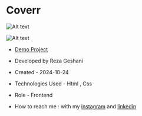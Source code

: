 # Coverr

![Alt text](https://github.com/user-attachments/assets/f3df9daf-eb91-4f59-80b6-906a78eb483f)


![Alt text](https://github.com/user-attachments/assets/56e58f61-9723-48f0-9e8b-74d769c258fb)

- [Demo Project](https://rezageshaniweb.github.io/Coverr/)

- Developed by Reza Geshani

- Created - 2024-10-24

- Technologies Used - Html , Css

- Role - Frontend

- How to reach me : with my [instagram](https://www.instagram.com/rezageshani_web) and [linkedin](http://www.linkedin.com/in/reza-geshani-web)
